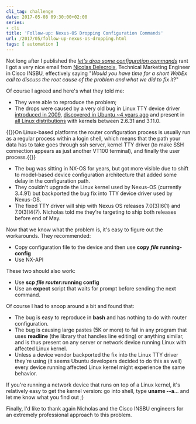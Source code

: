 ```yaml
---
cli_tag: challenge
date: 2017-05-08 09:30:00+02:00
series:
- cli
title: 'Follow-up: Nexus-OS Dropping Configuration Commands'
url: /2017/05/follow-up-nexus-os-dropping.html
tags: [ automation ]
---
```

Not long after I published the [*let's drop some configuration commands*](http://blog.ipspace.net/2017/04/lets-drop-some-random-commands-shall-we.html) rant I got a very nice email from [Nicolas Delecroix](https://www.linkedin.com/in/nicolasdelecroix/), Technical Marketing Engineer in Cisco INSBU, effectively saying "*Would you have time for a short WebEx call to discuss the root cause of the problem and what we did to fix it*?"

Of course I agreed and here's what they told me:
<!--more-->
-   They were able to reproduce the problem;
-   The drops were caused by a very old bug in Linux TTY device driver [introduced in 2009](https://git.kernel.org/pub/scm/linux/kernel/git/torvalds/linux.git/commit/?id=3a54297478e6578f96fd54bf4daa1751130aca86), [discovered in Ubuntu \~4 years ago](https://bugs.launchpad.net/ubuntu/+source/linux/+bug/1208740) and present in [all Linux distributions](https://lkml.org/lkml/2013/7/25/205) with kernels between 2.6.31 and 3.11.0.

{{<note>}}On Linux-based platforms the router configuration process is usually run as a regular process within a login shell, which means that the path your data has to take goes through ssh server, kernel TTY driver (to make SSH connection appears as just another VT100 terminal), and finally the user process.{{</note>}}

-   The bug was sitting in NX-OS for years, but got more visible due to shift to model-based device configuration architecture that added some delay in the configuration path.
-   They couldn't upgrade the Linux kernel used by Nexus-OS (currently 3.4.91) but backported the bug fix into TTY device driver used by Nexus-OS.
-   The fixed TTY driver will ship with Nexus OS releases 7.0(3)I6(1) and 7.0(3)I4(7). Nicholas told me they're targeting to ship both releases before end of May.

Now that we know what the problem is, it's easy to figure out the workarounds. They recommended:

-   Copy configuration file to the device and then use **copy** ***file*** **running-config**
-   Use NX-API

These two should also work:

-   Use **scp** ***file router*:running config**
-   Use an **expect** script that waits for prompt before sending the next command.

Of course I had to snoop around a bit and found that:

-   The bug is easy to reproduce in **bash** and has nothing to do with router configuration.
-   The bug is causing large pastes (5K or more) to fail in any program that uses **readline** (the library that handles line editing) or anything similar, and is thus present on any server or network device running Linux with affected Linux kernel.
-   Unless a device vendor backported the fix into the Linux TTY driver they're using (it seems Ubuntu developers decided to do this as well) every device running affected Linux kernel might experience the same behavior.

If you're running a network device that runs on top of a Linux kernel, it's relatively easy to get the kernel version: go into shell, type **uname --a**... and let me know what you find out ;)

Finally, I'd like to thank again Nicholas and the Cisco INSBU engineers for an extremely professional approach to this problem.
